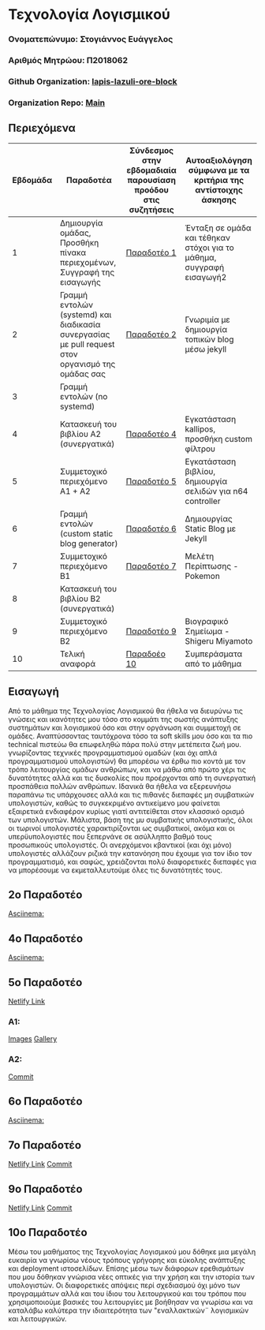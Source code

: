 # **Τεχνολογία Λογισμικού**

### Ονοματεπώνυμο: Στογιάννος Ευάγγελος

### Αριθμός Μητρώου: Π2018062

### Github Organization: [lapis-lazuli-ore-block](https://github.com/lapis-lazuli-ore-block)

### Organization Repo: [Main](https://github.com/lapis-lazuli-ore-block/Main/tree/P2018062/P2018062)

## Περιεχόμενα

| Εβδομάδα | Παραδοτέα| Σύνδεσμος στην εβδομαδιαία παρουσίαση προόδου στις συζητήσεις | Αυτοαξιολόγηση σύμφωνα με τα κριτήρια της αντίστοιχης άσκησης |
| --- | --- | --- | --- |
| 1 | Δημιουργία ομάδας, Προσθήκη πίνακα περιεχομένων, Συγγραφή της εισαγωγής | [Παραδοτέο 1](https://github.com/courses-ionio/sw/discussions/1233) | Ένταξη σε ομάδα και τέθηκαν στόχοι για το μάθημα, συγγραφή εισαγωγή2 |
| 2 | Γραμμή εντολών (systemd) και διαδικασία συνεργασίας με pull request στον οργανισμό της ομάδας σας | [Παραδοτέο 2](https://github.com/courses-ionio/sw/discussions/1292) | Γνωριμία με δημιουργία τοπικών blog μέσω jekyll |
| 3 | Γραμμή εντολών (no systemd) | | |
| 4 | Κατασκευή του βιβλίου Α2 (συνεργατικά) | [Παραδοτέο 4](https://github.com/courses-ionio/sw/discussions/1416) | Εγκατάσταση kallipos, προσθήκη custom φίλτρου |
| 5 | Συμμετοχικό περιεχόμενο A1 + A2 | [Παραδοτέο 5](https://github.com/courses-ionio/sw/discussions/1432) | Εγκατάσταση βιβλίου, δημιουργία σελιδών για n64 controller |
| 6 | Γραμμή εντολών (custom static blog generator) | [Παραδοτέο 6](https://github.com/courses-ionio/sw/discussions/1743) | Δημιουργίας Static Blog με Jekyll |
| 7 | Συμμετοχικό περιεχόμενο B1 | [Παραδοτέο 7](https://github.com/courses-ionio/sw/discussions/1744) | Μελέτη Περίπτωσης - Pokemon |
| 8 | Κατασκευή του βιβλίου Β2 (συνεργατικά) | | |
| 9 | Συμμετοχικό περιεχόμενο B2 |[Παραδοτέο 9](https://github.com/courses-ionio/sw/discussions/1745) | Βιογραφικό Σημείωμα - Shigeru Miyamoto |
| 10 | Τελική αναφορά | [Παραδοέο 10](https://github.com/courses-ionio/sw/discussions/1746) | Συμπεράσματα από το μάθημα |


## Εισαγωγή
Από το μάθημα της Τεχνολογίας Λογισμικού θα ήθελα να διευρύνω τις γνώσεις και ικανότητες μου τόσο στο κομμάτι της σωστής ανάπτυξης συστημάτων και λογισμικού όσο και στην οργάνωση και συμμετοχή σε ομάδες. Αναπτύσσοντας ταυτόχρονα τόσο τα soft skills μου όσο και τα πιο technical πιστεύω θα επωφεληθώ πάρα πολύ στην μετέπειτα ζωή μου. γνωρίζοντας τεχνικές προγραμματισμού ομαδών (και όχι απλά προγραμματισμού υπολογιστών) θα μπορέσω να έρθω πιο κοντά με τον τρόπο λειτουργίας ομάδων ανθρώπων, και να μάθω από πρώτο χέρι τις δυνατότητες αλλά και τις δυσκολίες που προέρχονται από τη συνεργατική προσπάθεια πολλών ανθρώπων. Ιδανικά θα ήθελα να εξερευνήσω παραπάνω τις υπάρχουσες αλλά και τις πιθανές διεπαφές μη συμβατικών υπολογιστών, καθώς το συγκεκριμένο αντικείμενο μου φαίνεται εξαιρετικά ενδιαφέρον κυρίως γιατί αντιτείθεται στον κλασσικό ορισμό των υπολογιστών. Μάλιστα, βάση της μυ συμβατικής υπολογιστικής, όλοι οι τωρινοί υπολογιστές χαρακτιρίζονται ως συμβατικοί, ακόμα και οι υπερϋυπολογιστές που ξεπερνάνε σε ασύλληπτο βαθμό τους προσωπικούς υπολογιστές. Οι ανερχόμενοι κβαντικοί (και όχι μόνο) υπολογιστές αλλάζουν ριζικά την κατανόηση που έχουμε για τον ίδιο τον προγραμματισμό, και σαφώς, χρειάζονται πολύ διαφορετικές διεπαφές για να μπορέσουμε να εκμεταλλευτούμε όλες τις δυνατότητές τους.

## 2ο Παραδοτέο
[Asciinema:](https://asciinema.org/a/fURtARVIE3L6RN7r5VVTJKFWF)

## 4ο Παραδοτέο
[Asciinema:](https://asciinema.org/a/yRV1oDGzibgNmHYFWhkSZJqcq)

## 5ο Παραδοτέο
[Netlify Link](https://frosty-snyder-edb2b9.netlify.app/)

### A1:
[Images](https://github.com/stovag/images/commit/d1b8eaa62a0f691737ad8e2ab8e82f61945b847e)
[Gallery](https://github.com/stovag/_gallery/commit/79cf20fbbf5582d1332d8277c3d65d425c5fccbf)

### A2:
[Commit](https://github.com/stovag/site/commit/c318b00cfe14b650b2bd97c2d31894eabc38d602)

## 6ο Παραδοτέο
[Asciinema:](https://asciinema.org/a/h9Xo6YIqtKbcLlQuCJrKkuHuu)

## 7ο Παραδοτέο
[Netlify Link](https://frosty-snyder-edb2b9.netlify.app/case-study/pokemon/)
[Commit](https://github.com/pibook/site/commit/d9a5cff84fa3d88f4f08e9ed643ae75c0b409226)

## 9ο Παραδοτέο
[Netlify Link](https://frosty-snyder-edb2b9.netlify.app/biography/shigeru-miyamoto/)
[Commit](https://github.com/pibook/site/commit/c4f53785ed6ce733e7354f07350f40548fc2c816)

## 10ο Παραδοτέο
Μέσω του μαθήματος της Τεχνολογίας Λογισμικού μου δόθηκε μια μεγάλη ευκαιρία να γνωρίσω νέους τρόπους γρήγορης και εύκολης ανάπτυξης και deployment ιστοσελίδων. Επίσης μέσω των διάφορων ερεθισμάτων που μου δόθηκαν γνώρισα νέες οπτικές για την χρήση και την ιστορία των υπολογιστών. Οι διαφορετικές απόψεις περί σχεδιασμού όχι μόνο των προγραμμάτων αλλά και του ίδιου του λειτουργικού και του τρόπου που χρησιμοποιούμε βασικές του λειτουργίες με βοήθησαν να γνωρίσω και να καταλάβω καλύτερα την ιδιαιτερότητα των "εναλλακτικών¨ λογισμικών και λειτουργικών.
